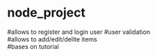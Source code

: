# node_project

#allows to register and login user
#user validation </br>
#allows to add/edit/delite items </br>
#bases on tutorial
